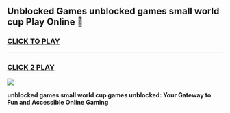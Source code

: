 
## Unblocked Games unblocked games small world cup Play Online 👋
<h3>
<a href="https://news.freeplayer.one?title=unblocked_games_small_world_cup&ref=17F">CLICK TO PLAY</a></h3>
<hr>

<h3>
<a href="https://news.freeplayer.one?title=unblocked_games_small_world_cup&ref=17F">CLICK 2 PLAY</a>
  
</h3>

<a href="https://news.freeplayer.one?title=unblocked_games_small_world_cup&ref=17F/"><img src="https://clearcache.store/games.png"></a>


**unblocked games small world cup games unblocked: Your Gateway to Fun and Accessible Online Gaming**
